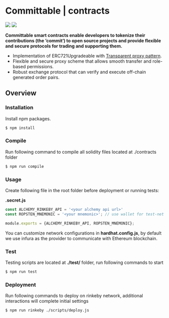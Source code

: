 # Committable | contracts

 ![](https://img.shields.io/badge/npm-8.0.0-blue)  ![](https://img.shields.io/badge/node-16.11.4-green)

**Committable smart contracts enable developers to tokenize their contributions (the ’commit‘) to open source projects and provide flexible and secure protocols for trading and supporting them.**

- Implementation of ERC721Upgradeable with [Transparent proxy pattern](https://blog.openzeppelin.com/the-transparent-proxy-pattern/).
- Flexible and secure proxy scheme that allows smooth transfer and role-based permissions.
- Robust exchange protocol that can verify and execute off-chain generated order pairs.

## Overview

### Installation

Install npm packages.

```bash
$ npm install
```

### Compile

Run following command to compile all solidity files located at ./contracts folder

```bash
$ npm run compile
```

### Usage

Create following file in the root folder before deployment or running tests:

**.secret.js**

```javascript
const ALCHEMY_RINKEBY_API = '<your alchemy api url>'
const ROPSTEN_MNEMONIC = '<your mnemonic>'; // use wallet for test-net only

module.exports = {ALCHEMY_RINKEBY_API, ROPSTEN_MNEMONIC};
```

You can customize network configurations in **hardhat.config.js**, by default we use infura as the provider to communicate with Ethereum blockchain.

### Test

Testing scripts are located at **./test/** folder, run following commands to start 

```bash
$ npm run test
```

### Deployment

Run following commands to deploy on rinkeby network, additional interactions will complete initial settings

```bash
$ npm run rinkeby ./scripts/deploy.js
```




